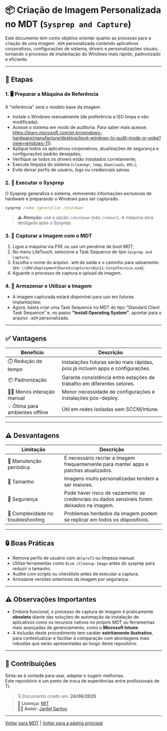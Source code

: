 # 📦 Criação de Imagem Personalizada no MDT (`Sysprep and Capture`)

Este documento tem como objetivo orientar quanto ao processo para a criação de uma imagem `.WIM` personalizada contendo aplicativos corporativos, configurações de sistema, drivers e personalizações visuais, tornando o processo de implantação do Windows mais rápido, padronizado e eficiente.

---

## 🧭 Etapas

### 1. 🖥️ Preparar a Máquina de Referência

A "referência" será o modelo base da imagem.

- Instale o Windows manualmente (de preferência a ISO limpa e não modificada);
- Acesse o sistema em modo de auditoria. Para saber mais acesse: https://learn.microsoft.com/pt-br/windows-hardware/manufacture/desktop/boot-windows-to-audit-mode-or-oobe?view=windows-11);
- Aplique todos os aplicativos corporativos, atualizações de segurança e configurações padrão desejadas;
- Verifique se todos os drivers estão instalados corretamente;
- Execute limpeza do sistema (`cleanmgr`, `temp`, `Downloads`, etc.);
- Evite deixar perfis de usuário, logs ou credenciais salvas.

### 2. 🧹 Executar o Sysprep

O Sysprep generaliza o sistema, removendo informações exclusivas de hardware e preparando o Windows para ser capturado.

```cmd
sysprep /oobe /generalize /shutdown
```

> ⚠️ **Atenção:** use a opção `/shutdown` (não `/reboot`). A máquina será desligada após o Sysprep.

### 3. 📸 Capturar a Imagem com o MDT

1. Ligue a máquina via PXE ou use um pendrive de boot MDT;
2. No menu LiteTouch, selecione a Task Sequence de tipo `Sysprep and Capture`;
3. Escolha o nome do arquivo `.WIM` de saída e o caminho para salvamento (ex: `\\SRV\DeploymentShare$\Captures\Win11-CorpoTecnico.wim`);
4. Aguarde o processo de captura e upload da imagem.

### 4. 💾 Armazenar e Utilizar a Imagem

- A imagem capturada estará disponível para uso em futuras implantações;
- Agora, basta criar uma Task Sequence no MDT do tipo “Standard Client Task Sequence” e, no passo **"Install Operating System"**, apontar para o arquivo `.WIM` personalizado.

---

## ✅ Vantagens

| Benefício | Descrição |
|----------|----------|
| ⏱️ Redução de tempo | Instalações futuras serão mais rápidas, pois já incluem apps e configurações. |
| 📦 Padronização | Garante consistência entre estações de trabalho em diferentes setores. |
| 👩‍💻 Menos interação manual | Menor necessidade de configurações e instalações pós-deploy. |
| 💡 Ótima para ambientes offline | Útil em redes isoladas sem SCCM/Intune. |

---

## ⚠️ Desvantagens

| Limitação | Descrição |
|-----------|-----------|
| 🔄 Manutenção periódica | É necessário recriar a imagem frequentemente para manter apps e patches atualizados. |
| 💾 Tamanho | Imagens muito personalizadas tendem a ser maiores. |
| 🔐 Segurança | Pode haver risco de vazamento se credenciais ou dados sensíveis forem deixados na imagem. |
| 🧪 Complexidade no troubleshooting | Problemas herdados da imagem podem se replicar em todos os dispositivos. |

---

## 🔒 Boas Práticas

- Remova perfis de usuário com `delprof2` ou limpeza manual.
- Utilize ferramentas como `Dism /Cleanup-Image` antes do sysprep para reduzir o tamanho.
- Audite com scripts ou checklists antes de executar a captura.
- Armazene versões anteriores da imagem por segurança.

---

## ⚠️ Observações Importantes

- Embora funcional, o processo de captura de imagem é praticamente **obsoleto** diante das soluções de automação de instalação de aplicativos como os recursos nativos no próprio MDT ou ferramentas mais avançadas de gerenciamento, como o **Microsoft Intune**.
- A inclusão deste procedimento tem caráter **estritamente ilustrativo**, para contextualizar e facilitar a comparação com abordagens mais robustas que serão apresentadas ao longo deste repositório.

---

## 🤝 Contribuições

Sinta-se à vontade para usar, adaptar e sugerir melhorias.  
Este repositório é um ponto de troca de experiências entre profissionais de TI.

> 🗓 Documento criado em: **24/06/2025**  
> 💼 **Licença:** [MIT](../../LICENSE)  
> 🙋‍♂️ **Autor:** [Jardel Santos](https://www.linkedin.com/in/jardel-santos-2012)

---

[Voltar para MDT](../README.md) | [Voltar para a página principal](../../README.md)
